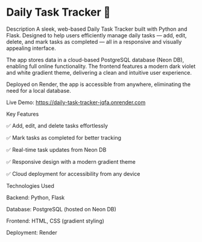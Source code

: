# Daily Task Tracker 📝

Description
A sleek, web-based Daily Task Tracker built with Python and Flask. Designed to help users efficiently manage daily tasks — add, edit, delete, and mark tasks as completed — all in a responsive and visually appealing interface.

The app stores data in a cloud-based PostgreSQL database (Neon DB), enabling full online functionality. The frontend features a modern dark violet and white gradient theme, delivering a clean and intuitive user experience.

Deployed on Render, the app is accessible from anywhere, eliminating the need for a local database.

Live Demo: https://daily-task-tracker-jqfa.onrender.com

Key Features

✅ Add, edit, and delete tasks effortlessly

✅ Mark tasks as completed for better tracking

✅ Real-time task updates from Neon DB

✅ Responsive design with a modern gradient theme

✅ Cloud deployment for accessibility from any device

Technologies Used

Backend: Python, Flask

Database: PostgreSQL (hosted on Neon DB)

Frontend: HTML, CSS (gradient styling)

Deployment: Render
